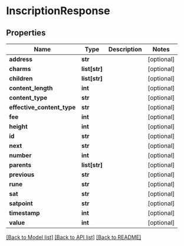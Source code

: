 # InscriptionResponse

## Properties
Name | Type | Description | Notes
------------ | ------------- | ------------- | -------------
**address** | **str** |  | [optional] 
**charms** | **list[str]** |  | [optional] 
**children** | **list[str]** |  | [optional] 
**content_length** | **int** |  | [optional] 
**content_type** | **str** |  | [optional] 
**effective_content_type** | **str** |  | [optional] 
**fee** | **int** |  | [optional] 
**height** | **int** |  | [optional] 
**id** | **str** |  | [optional] 
**next** | **str** |  | [optional] 
**number** | **int** |  | [optional] 
**parents** | **list[str]** |  | [optional] 
**previous** | **str** |  | [optional] 
**rune** | **str** |  | [optional] 
**sat** | **str** |  | [optional] 
**satpoint** | **str** |  | [optional] 
**timestamp** | **int** |  | [optional] 
**value** | **int** |  | [optional] 

[[Back to Model list]](../README.md#documentation-for-models) [[Back to API list]](../README.md#documentation-for-api-endpoints) [[Back to README]](../README.md)

